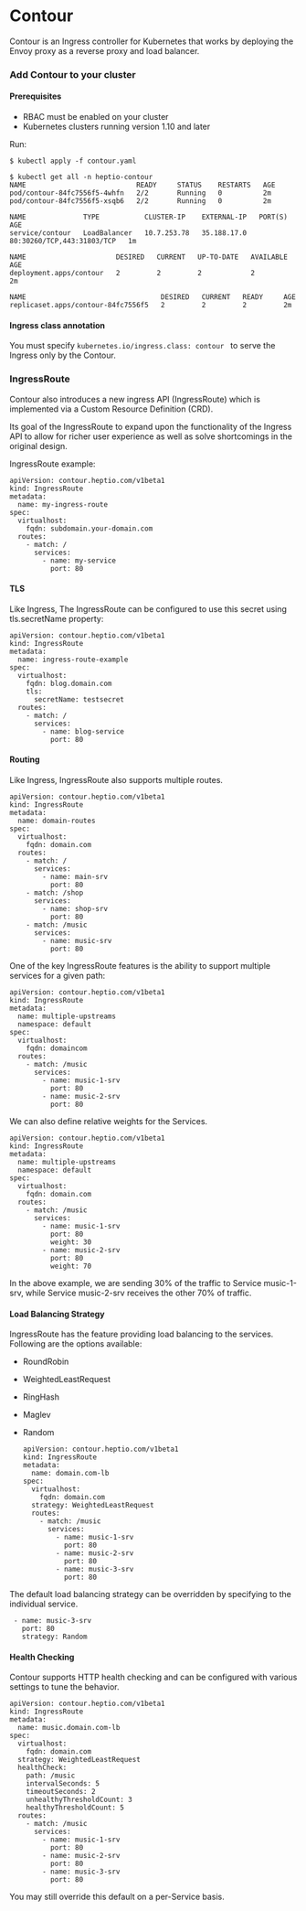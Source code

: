 # Contour

Contour is an Ingress controller for Kubernetes that works by deploying the Envoy proxy as a reverse proxy and load balancer.

### Add Contour to your cluster
#### Prerequisites
- RBAC must be enabled on your cluster
- Kubernetes clusters running version 1.10 and later

Run:

    $ kubectl apply -f contour.yaml
    
    $ kubectl get all -n heptio-contour
    NAME                           READY     STATUS    RESTARTS   AGE
    pod/contour-84fc7556f5-4whfn   2/2       Running   0          2m
    pod/contour-84fc7556f5-xsqb6   2/2       Running   0          2m

    NAME              TYPE           CLUSTER-IP    EXTERNAL-IP   PORT(S)                      AGE
    service/contour   LoadBalancer   10.7.253.78   35.188.17.0   80:30260/TCP,443:31803/TCP   1m

    NAME                      DESIRED   CURRENT   UP-TO-DATE   AVAILABLE   AGE
    deployment.apps/contour   2         2         2            2           2m

    NAME                                 DESIRED   CURRENT   READY     AGE
    replicaset.apps/contour-84fc7556f5   2         2         2         2m

#### Ingress class annotation

You must specify `kubernetes.io/ingress.class: contour ` to serve the Ingress only by the Contour.

### IngressRoute

Contour also introduces a new ingress API (IngressRoute) which is implemented via a Custom Resource Definition (CRD).

Its goal of the IngressRoute to expand upon the functionality of the Ingress API to allow for richer user experience as well as solve shortcomings in the original design.

IngressRoute example:

    apiVersion: contour.heptio.com/v1beta1
    kind: IngressRoute
    metadata:
      name: my-ingress-route
    spec:
      virtualhost:
        fqdn: subdomain.your-domain.com
      routes:
        - match: /
          services:
            - name: my-service
              port: 80
#### TLS
Like Ingress, The IngressRoute can be configured to use this secret using tls.secretName property:

    apiVersion: contour.heptio.com/v1beta1
    kind: IngressRoute
    metadata:
      name: ingress-route-example
    spec:
      virtualhost:
        fqdn: blog.domain.com
        tls:
          secretName: testsecret
      routes:
        - match: /
          services:
            - name: blog-service
              port: 80

#### Routing
Like Ingress, IngressRoute also supports multiple routes.

    apiVersion: contour.heptio.com/v1beta1
    kind: IngressRoute
    metadata:
      name: domain-routes
    spec:
      virtualhost:
        fqdn: domain.com
      routes:
        - match: /
          services:
            - name: main-srv
              port: 80
        - match: /shop
          services:
            - name: shop-srv
              port: 80
        - match: /music
          services:
            - name: music-srv
              port: 80

One of the key IngressRoute features is the ability to support multiple services for a given path:

    apiVersion: contour.heptio.com/v1beta1
    kind: IngressRoute
    metadata:
      name: multiple-upstreams
      namespace: default
    spec:
      virtualhost:
        fqdn: domaincom
      routes:
        - match: /music
          services:
            - name: music-1-srv
              port: 80
            - name: music-2-srv
              port: 80

We can also define relative weights for the Services.

    apiVersion: contour.heptio.com/v1beta1
    kind: IngressRoute
    metadata:
      name: multiple-upstreams
      namespace: default
    spec:
      virtualhost:
        fqdn: domain.com
      routes:
        - match: /music
          services:
            - name: music-1-srv
              port: 80
              weight: 30
            - name: music-2-srv
              port: 80
              weight: 70
In the above example, we are sending 30% of the traffic to Service music-1-srv, while Service music-2-srv receives the other 70% of traffic.

#### Load Balancing Strategy

IngressRoute has the feature providing load balancing to the services.
Following are the options available:
- RoundRobin
- WeightedLeastRequest
- RingHash
- Maglev
- Random

      apiVersion: contour.heptio.com/v1beta1
      kind: IngressRoute
      metadata:
        name: domain.com-lb
      spec:
        virtualhost:
          fqdn: domain.com
        strategy: WeightedLeastRequest
        routes:
          - match: /music
            services:
              - name: music-1-srv
                port: 80
              - name: music-2-srv
                port: 80
              - name: music-3-srv
                port: 80

The default load balancing strategy can be overridden by specifying to the individual service.

     - name: music-3-srv
       port: 80
       strategy: Random

#### Health Checking

Contour supports HTTP health checking and can be configured with various settings to tune the behavior.

    apiVersion: contour.heptio.com/v1beta1
    kind: IngressRoute
    metadata:
      name: music.domain.com-lb
    spec:
      virtualhost:
        fqdn: domain.com
      strategy: WeightedLeastRequest
      healthCheck:
        path: /music
        intervalSeconds: 5
        timeoutSeconds: 2
        unhealthyThresholdCount: 3
        healthyThresholdCount: 5
      routes:
        - match: /music
          services:
            - name: music-1-srv
              port: 80
            - name: music-2-srv
              port: 80
            - name: music-3-srv
              port: 80

You may still override this default on a per-Service basis.
